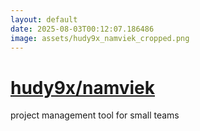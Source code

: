 ```yaml
---
layout: default
date: 2025-08-03T00:12:07.186486
image: assets/hudy9x_namviek_cropped.png
---
```


# [hudy9x/namviek](https://github.com/hudy9x/namviek)

project management tool for small teams
